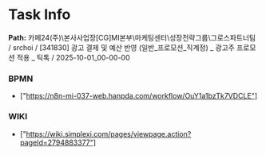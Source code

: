 # Task Info

**Path:** 카페24(주)\본사사업장\[CG]MI본부\마케팅센터\성장전략그룹\그로스파트너팀 / srchoi / [341830] 광고 결제 및 예산 반영 (일반_프로모션_직계정) _ 광고주 프로모션 적용 _ 틱톡 / 2025-10-01_00-00-00

### BPMN
- ["https://n8n-mi-037-web.hanpda.com/workflow/OuY1a1bzTk7VDCLE"]

### WIKI
- ["https://wiki.simplexi.com/pages/viewpage.action?pageId=2794883377"]

